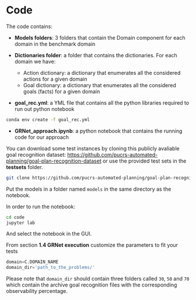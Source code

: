 # Code

The code contains:

* **Models folders**: 3 folders that contain the Domain component for each domain in the benchmark domain

* **Dictionaries folder**: a folder that contains the dictionaries. For each domain we have:
    * Action dictionary: a dictionary that enumerates all the considered actions for a given domain
    * Goal dictionary: a dictionary that enumerates all the considered goals (facts) for a given domain

* **goal_rec.yml**: a YML file that contains all the python libraries required to run out python notebook

```sh
conda env create -f goal_rec.yml
```

* **GRNet_approach.ipynb**: a python notebook that contains the running code for our approach

You can download some test instances by cloning this publicly avaliable goal recognition dataset:
https://github.com/pucrs-automated-planning/goal-plan-recognition-dataset or use the provided test sets in the **testsets** folder.

```sh
git clone https://github.com/pucrs-automated-planning/goal-plan-recognition-dataset
```

Put the models in a folder named ```models``` in the same directory as the notebook.

In order to run the notebook: 

```sh
cd code
jupyter lab
```

And select the notebook in the GUI.

From section **1.4 GRNet execution** customize the parameters to fit your tests 

```python
domain=C.DOMAIN_NAME
domain_dir='path_to_the_problems/'
```

Please note that `domain_dir` should contain three folders called `30`, `50` and `70` which contain the archive goal recognition files with the corresponding observability percentage.